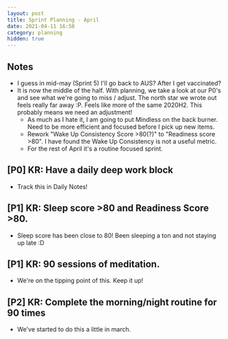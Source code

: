 ```yaml
---
layout: post
title: Sprint Planning - April
date: 2021-04-11 16:50
category: planning
hidden: true
---
```


## Notes
* I guess in mid-may (Sprint 5) I'll go back to AUS? After I get vaccinated?
* It is now the middle of the half. With planning, we take a look at our P0's and see what we're
  going to miss / adjust. The north star we wrote out feels really far away :P. Feels like more of
  the same 2020H2. This probably means we need an adjustment!
  * As much as I hate it, I am going to put Mindless on
    the back burner. Need to be more efficient and focused before I pick up new items.
  * Rework "Wake Up Consistency Score >80(?)" to "Readiness score >80". I have found the Wake Up
    Consistency is not a useful metric.
  * For the rest of April it's a routine focused sprint.

## [P0] KR: Have a daily deep work block
* Track this in Daily Notes!

## [P1] KR: Sleep score >80 and Readiness Score >80.
* Sleep score has been close to 80! Been sleeping a ton and not staying up late :D

## [P1] KR: 90 sessions of meditation.
* We're on the tipping point of this. Keep it up!

## [P2] KR: Complete the morning/night routine for 90 times
* We've started to do this a little in march.
